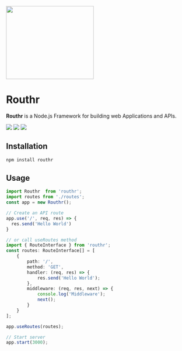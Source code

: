 <img src="https://ik.imagekit.io/serverguyken/4CCB3318-632C-4C7B-8612-E4D9F24844D7_S-A3z03OT.jpeg?ik-sdk-version=javascript-1.4.3&updatedAt=1666853721471" width="240" height="200"/>

# Routhr

**Routhr** is a Node.js Framework for building web Applications and APIs.

<img src="https://img.shields.io/npm/v/routhr?style=for-the-badge"/> <img src="https://img.shields.io/npm/dt/routhr?style=for-the-badge"/> <img src="https://img.shields.io/github/checks-status/serverguyken/routhr/main?style=for-the-badge"/> 

## Installation

```bash
npm install routhr
```
## Usage

```ts
import Routhr  from 'routhr';
import routes from './routes';
const app = new Routhr();

// Create an API route
app.use('/', req, res) => {
  res.send('Hello World')
}

// or call useRoutes method
import { RouteInterface } from 'routhr';
const routes: RouteInterface[] = [
    {
        path: '/',
        method: 'GET',
        handler: (req, res) => {
            res.send('Hello World');
        },
        middleware: (req, res, next) => {
            console.log('Middleware');
            next();
        }
    }
];

app.useRoutes(routes); 

// Start server
app.start(3000);
```
